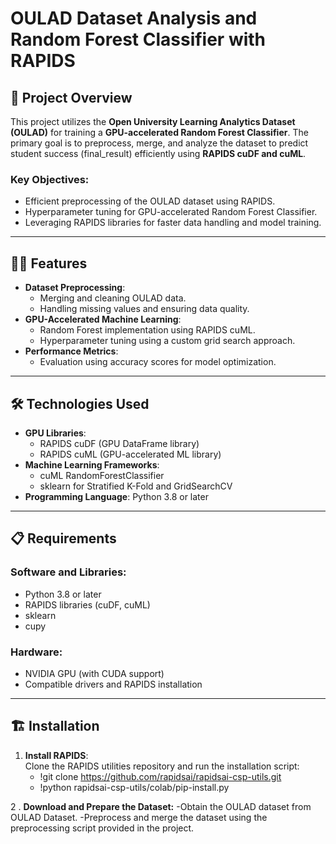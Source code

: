 # **OULAD Dataset Analysis and Random Forest Classifier with RAPIDS**

## **🚀 Project Overview**
This project utilizes the **Open University Learning Analytics Dataset (OULAD)** for training a **GPU-accelerated Random Forest Classifier**. The primary goal is to preprocess, merge, and analyze the dataset to predict student success (final_result) efficiently using **RAPIDS cuDF and cuML**.

### Key Objectives:
- Efficient preprocessing of the OULAD dataset using RAPIDS.  
- Hyperparameter tuning for GPU-accelerated Random Forest Classifier.  
- Leveraging RAPIDS libraries for faster data handling and model training.  

---

## **🧑‍💻 Features**
- **Dataset Preprocessing**:  
  - Merging and cleaning OULAD data.
  - Handling missing values and ensuring data quality.
- **GPU-Accelerated Machine Learning**:  
  - Random Forest implementation using RAPIDS cuML.  
  - Hyperparameter tuning using a custom grid search approach.
- **Performance Metrics**:  
  - Evaluation using accuracy scores for model optimization.  

---

## **🛠️ Technologies Used**
- **GPU Libraries**:  
  - RAPIDS cuDF (GPU DataFrame library)  
  - RAPIDS cuML (GPU-accelerated ML library)  
- **Machine Learning Frameworks**:  
  - cuML RandomForestClassifier  
  - sklearn for Stratified K-Fold and GridSearchCV  
- **Programming Language**: Python 3.8 or later  

---

## **📋 Requirements**

### Software and Libraries:
- Python 3.8 or later  
- RAPIDS libraries (cuDF, cuML)  
- sklearn  
- cupy  

### Hardware:
- NVIDIA GPU (with CUDA support)  
- Compatible drivers and RAPIDS installation  

---

## **🏗️ Installation**

1. **Install RAPIDS**:  
   Clone the RAPIDS utilities repository and run the installation script:
   - !git clone https://github.com/rapidsai/rapidsai-csp-utils.git
   - !python rapidsai-csp-utils/colab/pip-install.py
   
2 . **Download and Prepare the Dataset:**
  -Obtain the OULAD dataset from OULAD Dataset.
  -Preprocess and merge the dataset using the preprocessing script provided in the project.
  
